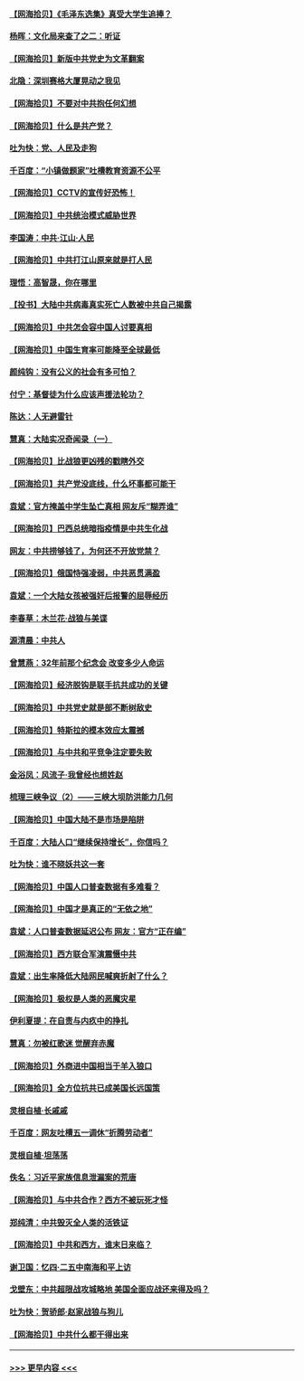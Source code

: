 #### [【网海拾贝】《毛泽东选集》真受大学生追捧？](../pages/nsc993/n12968779.md?t=05240001) 
#### [杨晖：文化局来查了之二：听证](../pages/nsc993/n12966528.md?t=05240001) 
#### [【网海拾贝】新版中共党史为文革翻案](../pages/nsc993/n12967526.md?t=05240001) 
#### [北隐：深圳赛格大厦晃动之我见](../pages/nsc993/n12967393.md?t=05240001) 
#### [【网海拾贝】不要对中共抱任何幻想](../pages/nsc993/n12965222.md?t=05240001) 
#### [【网海拾贝】什么是共产党？](../pages/nsc993/n12962781.md?t=05240001) 
#### [吐为快：党、人民及走狗](../pages/nsc993/n12962747.md?t=05240001) 
#### [千百度：“小镇做题家”吐槽教育资源不公平](../pages/nsc993/n12962705.md?t=05240001) 
#### [【网海拾贝】CCTV的宣传好恐怖！](../pages/nsc993/n12959984.md?t=05240001) 
#### [【网海拾贝】中共统治模式威胁世界](../pages/nsc993/n12957622.md?t=05240001) 
#### [李国涛：中共‧江山‧人民](../pages/nsc993/n12957502.md?t=05240001) 
#### [【网海拾贝】中共打江山原来就是打人民](../pages/nsc993/n12954345.md?t=05240001) 
#### [理悟：高智晟，你在哪里](../pages/nsc993/n12953115.md?t=05240001) 
#### [【投书】大陆中共病毒真实死亡人数被中共自己揭露](../pages/nsc993/n12953050.md?t=05240001) 
#### [【网海拾贝】中共怎会容中国人讨要真相](../pages/nsc993/n12952161.md?t=05240001) 
#### [【网海拾贝】中国生育率可能降至全球最低](../pages/nsc993/n12948793.md?t=05240001) 
#### [颜纯钩：没有公义的社会有多可怕？](../pages/nsc993/n12947626.md?t=05240001) 
#### [付宁：基督徒为什么应该声援法轮功？](../pages/nsc993/n12947233.md?t=05240001) 
#### [陈达：人无避雷针](../pages/nsc993/n12947098.md?t=05240001) 
#### [慧真：大陆实况奇闻录（一）](../pages/nsc993/n12945811.md?t=05240001) 
#### [【网海拾贝】比战狼更凶残的戳瞎外交](../pages/nsc993/n12945717.md?t=05240001) 
#### [【网海拾贝】共产党没底线，什么坏事都可能干](../pages/nsc993/n12942090.md?t=05240001) 
#### [袁斌：官方掩盖中学生坠亡真相 网友斥“糊弄谁”](../pages/nsc993/n12942029.md?t=05240001) 
#### [【网海拾贝】巴西总统暗指疫情是中共生化战](../pages/nsc993/n12938999.md?t=05240001) 
#### [网友：中共捞够钱了，为何还不开放党禁？](../pages/nsc993/n12938952.md?t=05240001) 
#### [【网海拾贝】俄国恃强凌弱，中共恶贯满盈](../pages/nsc993/n12936626.md?t=05240001) 
#### [袁斌：一个大陆女孩被强奸后报警的屈辱经历](../pages/nsc993/n12936547.md?t=05240001) 
#### [李春草：木兰花·战狼与美谍](../pages/nsc993/n12935995.md?t=05240001) 
#### [源清晨：中共人](../pages/nsc993/n12935589.md?t=05240001) 
#### [曾慧燕：32年前那个纪念会 改变多少人命运](../pages/nsc993/n12934233.md?t=05240001) 
#### [【网海拾贝】经济脱钩是联手抗共成功的关键](../pages/nsc993/n12934176.md?t=05240001) 
#### [【网海拾贝】中共党史就是部不断树敌史](../pages/nsc993/n12932844.md?t=05240001) 
#### [【网海拾贝】特斯拉的模本效应太震撼](../pages/nsc993/n12925626.md?t=05240001) 
#### [【网海拾贝】与中共和平竞争注定要失败](../pages/nsc993/n12923326.md?t=05240001) 
#### [金浴凤：风流子‧我曾经也想姓赵](../pages/nsc993/n12920911.md?t=05240001) 
#### [梳理三峡争议（2）——三峡大坝防洪能力几何](../pages/nsc993/n12920173.md?t=05240001) 
#### [【网海拾贝】中国大陆不是市场是陷阱](../pages/nsc993/n12920143.md?t=05240001) 
#### [千百度：大陆人口“继续保持增长”，你信吗？](../pages/nsc993/n12918946.md?t=05240001) 
#### [吐为快：谁不晓妖共这一套](../pages/nsc993/n12918941.md?t=05240001) 
#### [【网海拾贝】中国人口普查数据有多难看？](../pages/nsc993/n12917822.md?t=05240001) 
#### [【网海拾贝】中国才是真正的“无依之地”](../pages/nsc993/n12915845.md?t=05240001) 
#### [袁斌：人口普查数据延迟公布 网友：官方“正在编”](../pages/nsc993/n12915748.md?t=05240001) 
#### [【网海拾贝】西方联合军演震慑中共](../pages/nsc993/n12913466.md?t=05240001) 
#### [袁斌：出生率降低大陆网民喊爽折射了什么？](../pages/nsc993/n12913365.md?t=05240001) 
#### [【网海拾贝】极权是人类的恶魔灾星](../pages/nsc993/n12910697.md?t=05240001) 
#### [伊利夏提：在自责与内疚中的挣扎](../pages/nsc993/n12910493.md?t=05240001) 
#### [慧真：勿被红歌迷 觉醒弃赤魔](../pages/nsc993/n12910485.md?t=05240001) 
#### [【网海拾贝】外商进中国相当于羊入狼口](../pages/nsc993/n12908274.md?t=05240001) 
#### [【网海拾贝】全方位抗共已成美国长远国策](../pages/nsc993/n12906878.md?t=05240001) 
#### [灵根自植‧长戚戚](../pages/nsc993/n12905585.md?t=05240001) 
#### [千百度：网友吐槽五一调休“折腾劳动者”](../pages/nsc993/n12905934.md?t=05240001) 
#### [灵根自植‧坦荡荡](../pages/nsc993/n12905562.md?t=05240001) 
#### [佚名：习近平家族信息泄漏案的荒唐](../pages/nsc993/n12904705.md?t=05240001) 
#### [【网海拾贝】与中共合作？西方不被玩死才怪](../pages/nsc993/n12903873.md?t=05240001) 
#### [郑纯清：中共毁灭全人类的活铁证](../pages/nsc993/n12903785.md?t=05240001) 
#### [【网海拾贝】中共和西方，谁末日来临？](../pages/nsc993/n12903482.md?t=05240001) 
#### [谢卫国：忆四‧二五中南海和平上访](../pages/nsc993/n12902192.md?t=05240001) 
#### [戈壁东：中共超限战攻城略地 美国全面应战还来得及吗？](../pages/nsc993/n12902297.md?t=05240001) 
#### [吐为快：贺骄郎‧赵家战狼与狗儿](../pages/nsc993/n12902280.md?t=05240001) 
#### [【网海拾贝】中共什么都干得出来](../pages/nsc993/n12897500.md?t=05240001) 

----
#### [ >>> 更早内容 <<< ](../indexes/nsc993-earlier.md)
